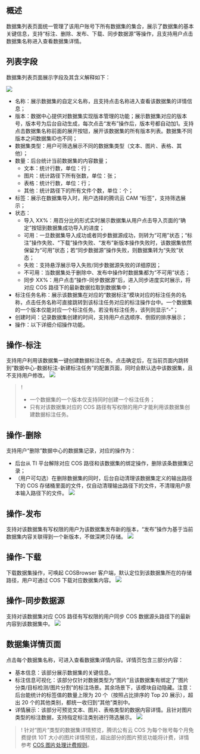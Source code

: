 ## 概述

数据集列表页面统一管理了该用户账号下所有数据集的集合，展示了数据集的基本关键信息，支持“标注、删除、发布、下载、同步数据源”等操作，且支持用户点击数据集名称进入查看数据集详情。



## 列表字段

数据集列表页面展示字段及其含义解释如下：

![](https://qcloudimg.tencent-cloud.cn/raw/e1ced800820c8866971ca64e82bcaf37.png)

- 名称：展示数据集的自定义名称，且支持点击名称进入查看该数据集的详情信息；
- 版本：数据中心提供对数据集实现版本管理的功能；展示数据集对应的版本号，版本号为后台自动生成，每次点击“发布”操作后，版本号都自动加1。支持点击数据集名称前面的展开按钮，展开该数据集的所有版本列表。数据集不同版本之间数据集ID也不同；
- 数据集类型：用户可筛选展示不同的数据集类型（文本、图片、表格、其他）；
- 数量：后台统计当前数据集的内容数量；
  - 文本：统计行数，单位：行；
  - 图片：统计路径下所有张数，单位：张；
  - 表格：统计行数，单位：行；
  - 其他：统计路径下的所有文件个数，单位：个；
- 标签：展示在数据集导入时，用户选择的腾讯云 CAM “标签”，支持筛选展示；
- 状态：
  - 导入 XX%：用百分比的形式实时展示数据集从用户点击导入页面的“确定”按钮到数据集成功导入的进度；
  - 可用：一旦数据集导入成功或者同步数据源成功，则转为“可用”状态；“标注”操作失败、“下载”操作失败、“发布”新版本操作失败时，该数据集依然保留为“可用”状态；若“同步数据源”操作失败，则数据集转为“失败”状态；
  - 失败：支持悬浮展示导入失败/同步数据源失败的详细原因；
  - 不可用：当数据集处于删除中、发布中操作时数据集都为“不可用”状态；
  - 同步 XX%：用户点击“操作-同步数据源”后，进入同步进度实时展示，将对应 COS 路径下的最新数据拉取到数据集中；
- 标注任务名称：展示该数据集在对应的“数据标注”模块对应的标注任务的名称，点击任务名称可直接跳转到该标注任务对应的标注操作台中。一个数据集的一个版本仅能对应一个标注任务。若没有标注任务，该列则显示“-”；
- 创建时间：记录数据集创建的时间，支持用户点选顺序、倒叙的排序展示；
- 操作：以下详细介绍操作功能。



## 操作-标注

支持用户利用该数据集一键创建数据标注任务。点击确定后，在当前页面内跳转到“数据中心-数据标注-新建标注任务”的配置页面，同时会默认选中该数据集，且不支持用户修改。
![](https://qcloudimg.tencent-cloud.cn/raw/006cbcee95f06b0cfe0870f82b47cc5d.png)

>!
>- 一个数据集的一个版本仅支持同时创建一个标注任务；
>- 只有对该数据集对应的 COS 路径有写权限的用户才能利用该数据集创建数据标注任务。



## 操作-删除

支持用户“删除”数据中心的数据集记录，对应的操作为：

- 后台从 TI 平台解除对应 COS 路径和该数据集的绑定操作，删除该条数据集记录；
- （用户可勾选）在删除数据集的同时，后台自动清理该数据集定义的输出路径下的 COS 存储桶里面的文件，仅自动清理输出路径下的文件，不清理用户原本输入路径下的文件。
![](https://qcloudimg.tencent-cloud.cn/raw/0f4eb13085e1526de56f6809c45b1f13.png)



## 操作-发布

支持对该数据集有写权限的用户为该数据集发布新的版本，“发布”操作为基于当前数据集内容关联得到一个新版本，不做深拷贝存储。
![](https://qcloudimg.tencent-cloud.cn/raw/6621ac10054eefa88637afcd73d3e46f.png)



## 操作-下载

下载数据集操作，可唤起 COSBrowser 客户端，默认定位到该数据集所在的存储路径，用户可通过 COS 下载对应数据集内容。
![](https://qcloudimg.tencent-cloud.cn/raw/7e3581f23eab2453fd1b57fcd7ab0b37.png)



## 操作-同步数据源

支持对该数据集对应 COS 路径有写权限的用户同步 COS 数据源头路径下的最新内容到该数据集中。
![](https://qcloudimg.tencent-cloud.cn/raw/29c5d885dec6e39740c8c7836809b945.png)





## 数据集详情页面

点击每个数据集名称，可进入查看数据集详情内容。详情页包含三部分内容：

- 基本信息：该部分展示数据集的关键信息。
- 标注信息可视化：该部分仅针对数据类型为“图片”且该数据集有绑定了“图片分类/目标检测/图片分割”的标注场景。其余场景下，该模块自动隐藏。注意：后台能统计的标签值的数量上限为 20 个（按照占比排序的 Top 20 展示），超出 20 个的其他类别，都统一收归到“其他”类别中。
- 详情展示：该部分可预览文本、图片、表格类型的数据内容详情。且针对图片类型的标注数据，支持指定标注类别进行筛选展示。
![](https://qcloudimg.tencent-cloud.cn/raw/f7df83dd581bd58f039d1e5acd652f2d.png)

>! 针对“图片”类型的数据集详情预览，腾讯公有云 COS 为每个账号每个月免费提供 10T 大小的图片详情预览，超出部分的图片预览功能将计费，详情参考 [COS 图片处理计费规则](https://cloud.tencent.com/document/product/460/36381)。



